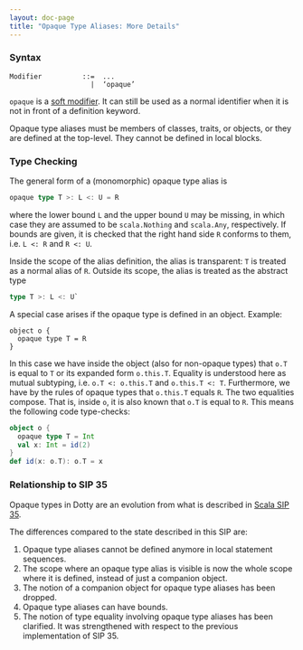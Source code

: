 ```yaml
---
layout: doc-page
title: "Opaque Type Aliases: More Details"
---
```


### Syntax

```
Modifier          ::=  ...
                    |  ‘opaque’
```
`opaque` is a [soft modifier](../soft-modifier.html). It can still be used as a normal identifier when it is not in front of a definition keyword.

Opaque type aliases must be members of classes, traits, or objects, or they are defined
at the top-level. They cannot be defined in local blocks.

### Type Checking

The general form of a (monomorphic) opaque type alias is
```scala
opaque type T >: L <: U = R
```
where the lower bound `L` and the upper bound `U` may be missing, in which case they are assumed to be `scala.Nothing` and `scala.Any`, respectively. If bounds are given, it is checked that the right hand side `R` conforms to them, i.e. `L <: R` and `R <: U`.

Inside the scope of the alias definition, the alias is transparent: `T` is treated
as a normal alias of `R`. Outside its scope, the alias is treated as the abstract type
```scala
type T >: L <: U`
```
A special case arises if the opaque type is defined in an object. Example:
```
object o {
  opaque type T = R
}
```
In this case we have inside the object (also for non-opaque types) that `o.T` is equal to
`T` or its expanded form `o.this.T`. Equality is understood here as mutual subtyping, i.e.
`o.T <: o.this.T` and `o.this.T <: T`. Furthermore, we have by the rules of opaque types
that `o.this.T` equals `R`. The two equalities compose. That is, inside `o`, it is
also known that `o.T` is equal to `R`. This means the following code type-checks:
```scala
object o {
  opaque type T = Int
  val x: Int = id(2)
}
def id(x: o.T): o.T = x
```

### Relationship to SIP 35

Opaque types in Dotty are an evolution from what is described in
[Scala SIP 35](https://docs.scala-lang.org/sips/opaque-types.html).

The differences compared to the state described in this SIP are:

 1. Opaque type aliases cannot be defined anymore in local statement sequences.
 2. The scope where an opaque type alias is visible is now the whole scope where
    it is defined, instead of just a companion object.
 3. The notion of a companion object for opaque type aliases has been dropped.
 4. Opaque type aliases can have bounds.
 5. The notion of type equality involving opaque type aliases has been clarified. It was
    strengthened with respect to the previous implementation of SIP 35.

